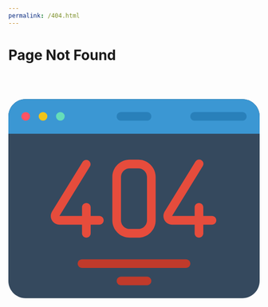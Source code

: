 ```yaml
---
permalink: /404.html
---
```

Page Not Found
=======

<html>
<div style="text-align:center;">
<svg height="800" viewBox="0 0 58 46" width="800" xmlns="http://www.w3.org/2000/svg"><g id="Page-1" fill="none" fill-rule="evenodd"><g id="037---404-Page" fill-rule="nonzero"><path id="Shape" d="m6 46h-2c-2.209139 0-4-1.790861-4-4v-38c0-2.209139 1.790861-4 4-4h50c2.209139 0 4 1.790861 4 4v38c0 2.209139-1.790861 4-4 4z" fill="#35495e"/><path id="Shape" d="m58 4v4h-58v-4c0-2.209139 1.790861-4 4-4h50c2.209139 0 4 1.790861 4 4z" fill="#3b97d3"/><path id="Shape" d="m32 3h-6c-.5522847 0-1 .44771525-1 1s.4477153 1 1 1h6c.5522847 0 1-.44771525 1-1s-.4477153-1-1-1z" fill="#2980ba"/><path id="Shape" d="m54 3h-11c-.5522847 0-1 .44771525-1 1s.4477153 1 1 1h11c.5522847 0 1-.44771525 1-1s-.4477153-1-1-1z" fill="#2980ba"/><circle id="Oval" cx="4" cy="4" fill="#ff5364" r="1"/><circle id="Oval" cx="8" cy="4" fill="#f0c419" r="1"/><circle id="Oval" cx="12" cy="4" fill="#65ddb9" r="1"/><g fill="#e64c3c"><path id="Shape" d="m17 31c0 .5522847.4477153 1 1 1s1-.4477153 1-1v-2h2c.5522847 0 1-.4477153 1-1s-.4477153-1-1-1h-2v-2c0-.5522847-.4477153-1-1-1s-1 .4477153-1 1v2h-5.211l7.063-11.476c.2539327-.4666582.0986357-1.0504199-.3536085-1.3292152-.4522443-.2787953-1.0435494-.1552918-1.3463915.2812152l-7.066 11.477c-.37917312.6171256-.39505786 1.3910301-.041527 2.0231948.3535309.6321646 1.0212231 1.0237866 1.745527 1.0238052h5.21z"/><path id="Shape" d="m47 27h-2v-2c0-.5522847-.4477153-1-1-1s-1 .4477153-1 1v2h-5.211l7.063-11.476c.2110153-.3041508.2367456-.6999905.0668803-1.0288992-.1698654-.3289087-.5075332-.537071-.8776942-.5410726s-.71225.1968122-.8891861.5219718l-7.066 11.477c-.3791731.6171256-.3950579 1.3910301-.041527 2.0231948.3535309.6321646 1.0212231 1.0237866 1.745527 1.0238052h5.21v2c0 .5522847.4477153 1 1 1s1-.4477153 1-1v-2h2c.5522847 0 1-.4477153 1-1s-.4477153-1-1-1z"/><path id="Shape" d="m28 32h2c2.209139 0 4-1.790861 4-4v-10c0-2.209139-1.790861-4-4-4h-2c-2.209139 0-4 1.790861-4 4v10c0 2.209139 1.790861 4 4 4zm-2-14c0-1.1045695.8954305-2 2-2h2c1.1045695 0 2 .8954305 2 2v10c0 1.1045695-.8954305 2-2 2h-2c-1.1045695 0-2-.8954305-2-2z"/></g><path id="Shape" d="m41 37h-24c-.5522847 0-1 .4477153-1 1s.4477153 1 1 1h24c.5522847 0 1-.4477153 1-1s-.4477153-1-1-1z" fill="#c03a2b"/><path id="Shape" d="m32 41h-6c-.5522847 0-1 .4477153-1 1s.4477153 1 1 1h6c.5522847 0 1-.4477153 1-1s-.4477153-1-1-1z" fill="#c03a2b"/></g></g></svg></div>
</html>